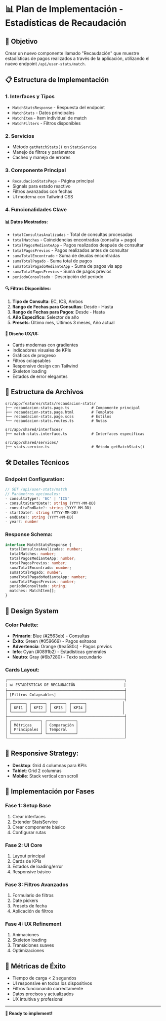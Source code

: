 # 📊 Plan de Implementación - Estadísticas de Recaudación

## 🎯 Objetivo
Crear un nuevo componente llamado "Recaudación" que muestre estadísticas de pagos realizados a través de la aplicación, utilizando el nuevo endpoint `/api/user-stats/match`.

## 📋 Estructura de Implementación

### 1. **Interfaces y Tipos**
- `MatchStatsResponse` - Respuesta del endpoint
- `MatchStats` - Datos principales  
- `MatchItem` - Item individual de match
- `MatchFilters` - Filtros disponibles

### 2. **Servicios**
- Método `getMatchStats()` en `StatsService`
- Manejo de filtros y parámetros
- Cacheo y manejo de errores

### 3. **Componente Principal**
- `RecaudacionStatsPage` - Página principal
- Signals para estado reactivo
- Filtros avanzados con fechas
- UI moderna con Tailwind CSS

### 4. **Funcionalidades Clave**

#### 📊 Datos Mostrados:
- `totalConsultasAnalizadas` - Total de consultas procesadas
- `totalMatches` - Coincidencias encontradas (consulta + pago)
- `totalPagosMedianteApp` - Pagos realizados después de consultar
- `totalPagosPrevios` - Pagos realizados antes de consultar
- `sumaTotalEncontrado` - Suma de deudas encontradas
- `sumaTotalPagado` - Suma total de pagos
- `sumaTotalPagadoMedianteApp` - Suma de pagos via app
- `sumaTotalPagosPrevios` - Suma de pagos previos
- `periodoConsultado` - Descripción del período

#### 🔍 Filtros Disponibles:
1. **Tipo de Consulta**: EC, ICS, Ambos
2. **Rango de Fechas para Consultas**: Desde - Hasta
3. **Rango de Fechas para Pagos**: Desde - Hasta  
4. **Año Específico**: Selector de año
5. **Presets**: Último mes, Últimos 3 meses, Año actual

#### 🎨 Diseño UX/UI:
- Cards modernas con gradientes
- Indicadores visuales de KPIs
- Gráficos de progreso
- Filtros colapsables
- Responsive design con Tailwind
- Skeleton loading
- Estados de error elegantes

## 📁 Estructura de Archivos

```
src/app/features/stats/recaudacion-stats/
├── recaudacion-stats.page.ts          # Componente principal
├── recaudacion-stats.page.html        # Template
├── recaudacion-stats.page.scss        # Estilos
└── recaudacion-stats.routes.ts        # Rutas

src/app/shared/interfaces/
├── match-stats.interface.ts           # Interfaces específicas

src/app/shared/services/
├── stats.service.ts                   # Método getMatchStats()
```

## 🛠️ Detalles Técnicos

### Endpoint Configuration:
```typescript
// GET /api/user-stats/match
// Parámetros opcionales:
- consultaType?: 'EC' | 'ICS'
- consultaStartDate?: string (YYYY-MM-DD)
- consultaEndDate?: string (YYYY-MM-DD)  
- startDate?: string (YYYY-MM-DD)
- endDate?: string (YYYY-MM-DD)
- year?: number
```

### Response Schema:
```typescript
interface MatchStatsResponse {
  totalConsultasAnalizadas: number;
  totalMatches: number;
  totalPagosMedianteApp: number;
  totalPagosPrevios: number;
  sumaTotalEncontrado: number;
  sumaTotalPagado: number;
  sumaTotalPagadoMedianteApp: number;
  sumaTotalPagosPrevios: number;
  periodoConsultado: string;
  matches: MatchItem[];
}
```

## 🎨 Design System

### Color Palette:
- **Primario**: Blue (#2563eb) - Consultas
- **Éxito**: Green (#059669) - Pagos exitosos
- **Advertencia**: Orange (#ea580c) - Pagos previos
- **Info**: Cyan (#0891b2) - Estadísticas generales
- **Neutro**: Gray (#6b7280) - Texto secundario

### Cards Layout:
```
┌─────────────────────────────────────────────────────┐
│ 📊 ESTADÍSTICAS DE RECAUDACIÓN                      │
├─────────────────────────────────────────────────────┤
│ [Filtros Colapsables]                               │
├─────────────────────────────────────────────────────┤
│ ┌──────┐ ┌──────┐ ┌──────┐ ┌──────┐                │
│ │ KPI1 │ │ KPI2 │ │ KPI3 │ │ KPI4 │                │
│ └──────┘ └──────┘ └──────┘ └──────┘                │
├─────────────────────────────────────────────────────┤
│ ┌─────────────┐ ┌─────────────┐                     │
│ │ Métricas    │ │ Comparación │                     │
│ │ Principales │ │ Temporal    │                     │
│ └─────────────┘ └─────────────┘                     │
└─────────────────────────────────────────────────────┘
```

## 📱 Responsive Strategy:
- **Desktop**: Grid 4 columnas para KPIs
- **Tablet**: Grid 2 columnas  
- **Mobile**: Stack vertical con scroll

## 🚀 Implementación por Fases

### Fase 1: Setup Base
1. Crear interfaces
2. Extender StatsService
3. Crear componente básico
4. Configurar rutas

### Fase 2: UI Core
1. Layout principal
2. Cards de KPIs
3. Estados de loading/error
4. Responsive básico

### Fase 3: Filtros Avanzados
1. Formulario de filtros
2. Date pickers
3. Presets de fecha
4. Aplicación de filtros

### Fase 4: UX Refinement
1. Animaciones
2. Skeleton loading
3. Transiciones suaves
4. Optimizaciones

## 🎯 Métricas de Éxito
- Tiempo de carga < 2 segundos
- UI responsive en todos los dispositivos
- Filtros funcionando correctamente
- Datos precisos y actualizados
- UX intuitiva y profesional

---

**🚀 Ready to implement!**

